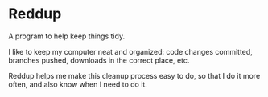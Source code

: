 # Reddup

A program to help keep things tidy.

I like to keep my computer neat and organized: code changes committed, branches pushed, downloads in the correct place, etc.

Reddup helps me make this cleanup process easy to do, so that I do it more often, and also know when I need to do it.
